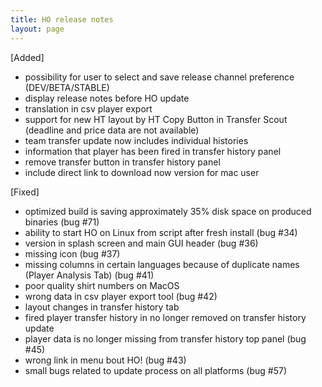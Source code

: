 ```yaml
---
title: HO release notes
layout: page
---
```



[Added]
- possibility for user to select and save release channel preference (DEV/BETA/STABLE)
- display release notes before HO update
- translation in csv player export
- support for new HT layout by HT Copy Button in Transfer Scout (deadline and price data are not available)
- team transfer update now includes individual histories
- information that player has been fired in transfer history panel
- remove transfer button in transfer history panel
- include direct link to download now version for mac user

[Fixed]
- optimized build is saving approximately 35% disk space on produced binaries (bug #71)
- ability to start HO on Linux from script after fresh install (bug #34)
- version in splash screen and main GUI header (bug #36)
- missing icon (bug #37)
- missing columns in certain languages because of duplicate names (Player Analysis Tab) (bug #41)
- poor quality shirt numbers on MacOS
- wrong data in csv player export tool  (bug #42)
- layout changes in transfer history tab
- fired player transfer history in no longer removed on transfer history update
- player data is no longer missing from transfer history top panel  (bug #45)
- wrong link in menu bout HO!  (bug #43)
- small bugs related to update process on all platforms (bug #57)